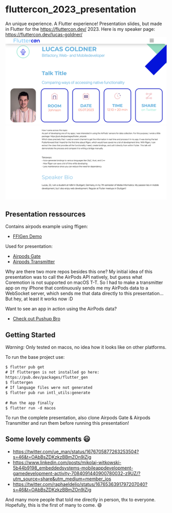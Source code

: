 # fluttercon_2023_presentation

An unique experience. A Flutter experience!
Presentation slides, but made in Flutter for the https://fluttercon.dev/ 2023.
Here is my speaker page: https://fluttercon.dev/lucas-goldner/
![Speaker Page Part 1](./docs/speaker_page_part_1.png)
![Speaker Page Part 2](./docs/speaker_page_part_2.png)

## Presentation ressources

Contains airpods example using ffigen:

- [FFIGen Demo](https://github.com/lucas-goldner/ffi_gen_demo)

Used for presentation:

- [Airpods Gate](https://github.com/lucas-goldner/airpods-gate)
- [Airpods Transmitter](https://github.com/lucas-goldner/airpods_transmitter)

Why are there two more repos besides this one?
My initial idea of this presentation was to call the AirPods API natively, but guess what
Coremotion is not supported on macOS T-T. So I had to make a transmitter app on my iPhone
that continuously sends me my AirPods data to a WebSocket server, which sends me that data
directly to this presentation... But hey, at least it works now :D

Want to see an app in action using the AirPods data?

- [Check out Pushup Bro](https://apps.apple.com/us/app/pushup-bro/id1673181014)

## Getting Started

_Warning:_ Only tested on macos, no idea how it looks like on other platforms.

To run the base project use:

```
$ flutter pub get
# If fluttergen is not installed go here: https://pub.dev/packages/flutter_gen
$ fluttergen
# If language files were not generated
$ flutter pub run intl_utils:generate

# Run the app finally
$ flutter run -d macos
```

To run the complete presentation, also clone Airpods Gate & Airpods Transmitter and run them before running this presentation!

## Some lovely comments 😃

- https://twitter.com/ue_man/status/1676705877263253504?s=46&t=OAbBsZDKzkzBBmZOn9iZig
- https://www.linkedin.com/posts/mikolaj-witkowski-5b44b9198_embeddedsystems-mobileappdevelopment-gamedevelopment-activity-7084091440900780032-z9UZ/?utm_source=share&utm_medium=member_ios
- https://twitter.com/raphaeldelio/status/1676536391797207040?s=46&t=OAbBsZDKzkzBBmZOn9iZig

And many more people that told me directly in person, thx to everyone. Hopefully, this is the first of many to come. 😄

